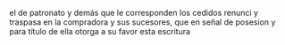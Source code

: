 el de patronato y demás que le corresponden los cedidos renunci y traspasa en la compradora y sus sucesores, que en señal de posesion y para título de ella otorga a su favor esta escritura